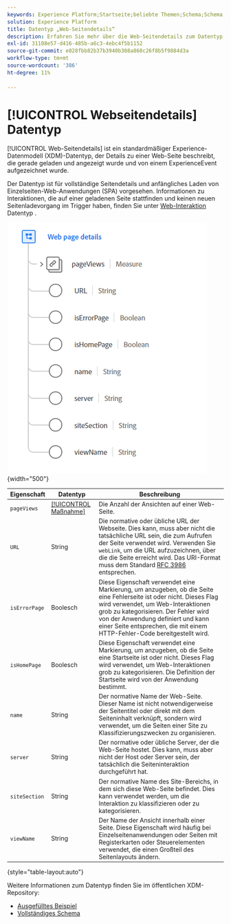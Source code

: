 ```yaml
---
keywords: Experience Platform;Startseite;beliebte Themen;Schema;Schema;XDM;Felder;Schemata;Schemata;Webseitendetails;Datentyp;Datentyp;WebPage
solution: Experience Platform
title: Datentyp „Web-Seitendetails“
description: Erfahren Sie mehr über die Web-Seitendetails zum Datentyp Experience-Datenmodell (XDM).
exl-id: 31108e57-d416-485b-a6c3-4ebc4f5b1152
source-git-commit: e028fbb82b37b3940b308a860c26f8b5f9884d3a
workflow-type: tm+mt
source-wordcount: '386'
ht-degree: 11%

---
```


# [!UICONTROL Webseitendetails] Datentyp

[!UICONTROL Web-Seitendetails] ist ein standardmäßiger Experience-Datenmodell (XDM)-Datentyp, der Details zu einer Web-Seite beschreibt, die gerade geladen und angezeigt wurde und von einem ExperienceEvent aufgezeichnet wurde.

Der Datentyp ist für vollständige Seitendetails und anfängliches Laden von Einzelseiten-Web-Anwendungen (SPA) vorgesehen. Informationen zu Interaktionen, die auf einer geladenen Seite stattfinden und keinen neuen Seitenladevorgang im Trigger haben, finden Sie unter [Web-Interaktion](./web-interaction.md) Datentyp .

![Web-Seitendetails](../images/data-types/web-page-details.PNG){width="500"}

| Eigenschaft | Datentyp | Beschreibung |
| --- | --- | --- |
| `pageViews` | [[!UICONTROL Maßnahme]](./measure.md) | Die Anzahl der Ansichten auf einer Web-Seite. |
| `URL` | String | Die normative oder übliche URL der Webseite. Dies kann, muss aber nicht die tatsächliche URL sein, die zum Aufrufen der Seite verwendet wird. Verwenden Sie `webLink`, um die URL aufzuzeichnen, über die die Seite erreicht wird. Das URI-Format muss dem Standard [RFC 3986](https://tools.ietf.org/html/rfc3986) entsprechen. |
| `isErrorPage` | Boolesch | Diese Eigenschaft verwendet eine Markierung, um anzugeben, ob die Seite eine Fehlerseite ist oder nicht. Dieses Flag wird verwendet, um Web-Interaktionen grob zu kategorisieren. Der Fehler wird von der Anwendung definiert und kann einer Seite entsprechen, die mit einem HTTP-Fehler-Code bereitgestellt wird. |
| `isHomePage` | Boolesch | Diese Eigenschaft verwendet eine Markierung, um anzugeben, ob die Seite eine Startseite ist oder nicht. Dieses Flag wird verwendet, um Web-Interaktionen grob zu kategorisieren. Die Definition der Startseite wird von der Anwendung bestimmt. |
| `name` | String | Der normative Name der Web-Seite. Dieser Name ist nicht notwendigerweise der Seitentitel oder direkt mit dem Seiteninhalt verknüpft, sondern wird verwendet, um die Seiten einer Site zu Klassifizierungszwecken zu organisieren. |
| `server` | String | Der normative oder übliche Server, der die Web-Seite hostet. Dies kann, muss aber nicht der Host oder Server sein, der tatsächlich die Seiteninteraktion durchgeführt hat. |
| `siteSection` | String | Der normative Name des Site-Bereichs, in dem sich diese Web-Seite befindet. Dies kann verwendet werden, um die Interaktion zu klassifizieren oder zu kategorisieren. |
| `viewName` | String | Der Name der Ansicht innerhalb einer Seite. Diese Eigenschaft wird häufig bei Einzelseitenanwendungen oder Seiten mit Registerkarten oder Steuerelementen verwendet, die einen Großteil des Seitenlayouts ändern. |

{style="table-layout:auto"}

Weitere Informationen zum Datentyp finden Sie im öffentlichen XDM-Repository:

* [Ausgefülltes Beispiel](https://github.com/adobe/xdm/blob/master/components/datatypes/deprecated/webpagedetails.example.2.json)
* [Vollständiges Schema](https://github.com/adobe/xdm/blob/master/components/datatypes/deprecated/webpagedetails.schema.json)
